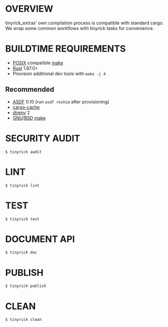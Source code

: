 # OVERVIEW

tinyrick_extras' own compilation process is compatible with standard cargo. We wrap some common workflows with tinyrick tasks for convenience.

# BUILDTIME REQUIREMENTS

* [POSIX](https://pubs.opengroup.org/onlinepubs/9799919799/) compatible [make](https://en.wikipedia.org/wiki/Make_(software))
* [Rust](https://www.rust-lang.org/en-US/) 1.87.0+
* Provision additional dev tools with `make -j 4`

## Recommended

* [ASDF](https://asdf-vm.com/) 0.10 (run `asdf reshim` after provisioning)
* [cargo-cache](https://crates.io/crates/cargo-cache)
* [direnv](https://direnv.net/) 2
* [GNU](https://www.gnu.org/)/[BSD](https://en.wikipedia.org/wiki/Berkeley_Software_Distribution) [make](https://en.wikipedia.org/wiki/Make_(software))

# SECURITY AUDIT

```console
$ tinyrick audit
```

# LINT

```console
$ tinyrick lint
```

# TEST

```console
$ tinyrick test
```

# DOCUMENT API

```console
$ tinyrick doc
```

# PUBLISH

```console
$ tinyrick publish
```

# CLEAN

```console
$ tinyrick clean
```
